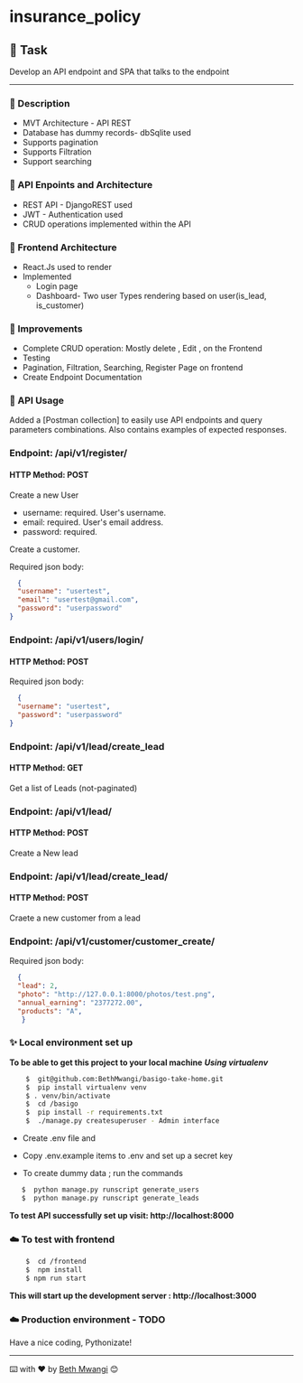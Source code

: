 # insurance_policy

## 🎯 Task

Develop an API endpoint and SPA that talks to the endpoint

---

### 📖 Description

* MVT Architecture - API REST
* Database has dummy records- dbSqlite used 
* Supports pagination
* Supports Filtration
* Support searching

### 🔧 API Enpoints and Architecture
* REST API - DjangoREST used
* JWT - Authentication used
* CRUD operations implemented within the API

### 🔧 Frontend Architecture
* React.Js used to render
* Implemented
   - Login page
   - Dashboard- Two user Types rendering based on user(is_lead, is_customer)

### 🔎 Improvements

- Complete CRUD operation: Mostly delete , Edit , on the Frontend
- Testing
- Pagination, Filtration, Searching, Register Page on frontend
- Create Endpoint Documentation

### 🏁 API Usage

Added a [Postman collection] to easily use API endpoints and query parameters combinations.
Also contains examples of expected responses.

### Endpoint: /api/v1/register/
#### HTTP Method: POST

Create a new User 

- username: required. User's username. 
- email: required. User's email address. 
- password: required. 

Create a customer.

Required json body:
  ```json
    {
    "username": "usertest",
    "email": "usertest@gmail.com",
    "password": "userpassword"
}
  ```

### Endpoint: /api/v1/users/login/
#### HTTP Method: POST
Required json body:
  ```json
    {
    "username": "usertest",
    "password": "userpassword"
}
  ```

### Endpoint: /api/v1/lead/create_lead

#### HTTP Method: GET
Get a list of Leads (not-paginated)
### Endpoint: /api/v1/lead/

#### HTTP Method: POST
Create a New lead
### Endpoint: /api/v1/lead/create_lead/

#### HTTP Method: POST
Craete a new customer from a lead
### Endpoint: /api/v1/customer/customer_create/

Required json body:
  ```json
    {
    "lead": 2,
    "photo": "http://127.0.0.1:8000/photos/test.png",
    "annual_earning": "2377272.00",
    "products": "A",
     }
  ```

### ✨ Local environment set up 

**To be able to get this project to your local machine**
***Using virtualenv***

``` sh
    $  git@github.com:BethMwangi/basigo-take-home.git
    $  pip install virtualenv venv
    $ . venv/bin/activate
    $  cd /basigo
    $  pip install -r requirements.txt
    $  ./manage.py createsuperuser - Admin interface 
```

- Create .env file and 

- Copy .env.example items to .env and set up a secret key 

- To create dummy data ; run the commands 
```sh
   $  python manage.py runscript generate_users
   $  python manage.py runscript generate_leads
```

**To test API successfully set up visit: http://localhost:8000**  

### ☁️ To test with frontend 

``` sh
    $  cd /frontend
    $  npm install
    $ npm run start
```

**This will start up the development server : http://localhost:3000**  


### ☁️ Production environment - TODO

Have a nice coding, Pythonizate!

---
⌨️ with ❤️ by [Beth Mwangi](https://github.com/BethMwangi) 😊